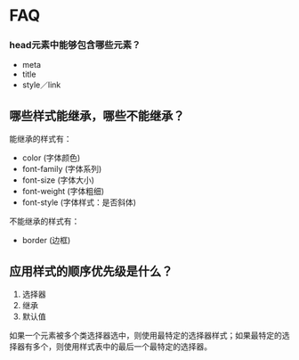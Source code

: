 # FAQ

### head元素中能够包含哪些元素？

- meta
- title
- style／link


## 哪些样式能继承，哪些不能继承？

能继承的样式有：

- color (字体颜色)
- font-family (字体系列)
- font-size (字体大小)
- font-weight (字体粗细)
- font-style (字体样式：是否斜体)

不能继承的样式有：

- border (边框)


## 应用样式的顺序优先级是什么？

1. 选择器
2. 继承
3. 默认值

如果一个元素被多个类选择器选中，则使用最特定的选择器样式；如果最特定的选择器有多个，则使用样式表中的最后一个最特定的选择器。


